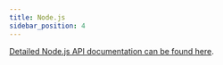 ```yaml
---
title: Node.js
sidebar_position: 4
---
```


[Detailed Node.js API documentation can be found here](https://kuzudb.com/api-docs/nodejs).
